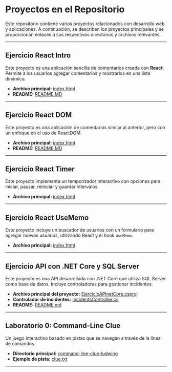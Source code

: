 # Proyectos en el Repositorio

Este repositorio contiene varios proyectos relacionados con desarrollo web y aplicaciones. A continuación, se describen los proyectos principales y se proporcionan enlaces a sus respectivos directorios y archivos relevantes.

---

## Ejercicio React Intro

Este proyecto es una aplicación sencilla de comentarios creada con **React**. Permite a los usuarios agregar comentarios y mostrarlos en una lista dinámica.

- **Archivo principal:** [index.html](EjercicioReactIntro/index.html)
- **README:** [README.MD](EjercicioReactIntro/README.MD)

---

## Ejercicio React DOM

Este proyecto es una aplicación de comentarios similar al anterior, pero con un enfoque en el uso de ReactDOM.

- **Archivo principal:** [index.html](EjercicioReactDom/index.html)
- **README:** [README.MD](EjercicioReactDom/README.MD)

---

## Ejercicio React Timer

Este proyecto implementa un temporizador interactivo con opciones para iniciar, pausar, reiniciar y guardar intervalos.

- **Archivo principal:** [index.html](EjercicioUseRef/index.html)

---

## Ejercicio React UseMemo

Este proyecto incluye un buscador de usuarios con un formulario para agregar nuevos usuarios, utilizando React y el hook `useMemo`.

- **Archivo principal:** [index.html](EjercicioUseMemo/index.html)

---

## Ejercicio API con .NET Core y SQL Server

Este proyecto es una API desarrollada con .NET Core que utiliza SQL Server como base de datos. Incluye controladores para gestionar incidentes.

- **Archivo principal del proyecto:** [EjercicioAPInetCore.csproj](EjercicioAPInetCore/EjercicioAPInetCore/EjercicioAPInetCore.csproj)
- **Controlador de incidentes:** [IncidentsController.cs](EjercicioAPInetCore/EjercicioAPInetCore/Controllers/IncidentsController.cs)
- **README:** [README.md](EjercicioAPInetCore/README.md)

---

## Laboratorio 0: Command-Line Clue

Un juego interactivo basado en pistas que se navegan a través de la línea de comandos.

- **Directorio principal:** [command-line-clue-ludwing](Laboratorio%200/command-line-clue-ludwing)
- **Ejemplo de pista:** [clue.txt](Laboratorio%200/command-line-clue-ludwing/game/park/playground/clue.txt)

---

